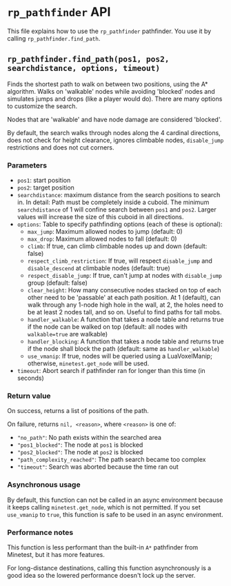 # `rp_pathfinder` API

This file explains how to use the `rp_pathfinder` pathfinder. You use it
by calling `rp_pathfinder.find_path`.

## `rp_pathfinder.find_path(pos1, pos2, searchdistance, options, timeout)`

Finds the shortest path to walk on between two positions, using the A* algorithm.
Walks on 'walkable' nodes while avoiding 'blocked' nodes and simulates
jumps and drops (like a player would do). There are many options to customize
the search.

Nodes that are 'walkable' and have node damage are considered 'blocked'.

By default, the search walks through nodes along the 4 cardinal directions,
does not check for height clearance, ignores climbable nodes, `disable_jump`
restrictions and does not cut corners.

### Parameters

* `pos1`: start position
* `pos2`: target position
* `searchdistance`: maximum distance from the search positions to search in.
   In detail: Path must be completely inside a cuboid. The minimum
   `searchdistance` of 1 will confine search between `pos1` and `pos2`.
   Larger values will increase the size of this cuboid in all directions.
* `options`: Table to specify pathfinding options (each of these is optional):
	* `max_jump`: Maximum allowed nodes to jump (default: 0)
	* `max_drop`: Maximum allowed nodes to fall (default: 0)
	* `climb`: If true, can climb climbable nodes up and down (default: false)
	* `respect_climb_restriction`: If true, will respect `disable_jump` and `disable_descend`
          at climbable nodes (default: true)
	* `respect_disable_jump`: If true, can't jump at nodes with `disable_jump` group (default: false)
	* `clear_height`: How many consecutive nodes stacked on top of each other need
          to be 'passable' at each path position. At 1 (default), can walk through any 1-node high
          hole in the wall, at 2, the holes need to be at least 2 nodes tall, and so on. Useful
          to find paths for tall mobs.
	* `handler_walkable`: A function that takes a node table and returns
          true if the node can be walked on top
          (default: all nodes with `walkable=true` are walkable)
	* `handler_blocking`: A function that takes a node table and returns
          true if the node shall block the path
          (default: same as `handler_walkable`)
	* `use_vmanip`: If true, nodes will be queried using a LuaVoxelManip;
	  otherwise, `minetest.get_node` will be used.
* `timeout`: Abort search if pathfinder ran for longer than this time (in seconds)

### Return value

On success, returns a list of positions of the path.

On failure, returns `nil, <reason>`, where `<reason>` is one of:

* `"no_path"`: No path exists within the searched area
* `"pos1_blocked"`: The node at `pos1` is blocked
* `"pos2_blocked"`: The node at `pos2` is blocked
* `"path_complexity_reached"`: The path search became too complex
* `"timeout"`: Search was aborted because the time ran out

### Asynchronous usage

By default, this function can not be called in an async environment because it keeps calling `minetest.get_node`,
which is not permitted. If you set `use_vmanip` to `true`, this function is safe to be used in an async environment.

### Performance notes

This function is less performant than the built-in `A*` pathfinder from Minetest,
but it has more features.

For long-distance destinations, calling this function asynchronously is a good idea so the lowered
performance doesn't lock up the server.


